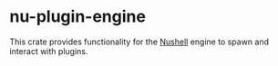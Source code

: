 # nu-plugin-engine

This crate provides functionality for the [Nushell](https://nushell.sh/) engine to spawn and interact with plugins.
